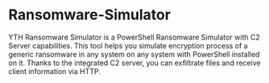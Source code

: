 # Ransomware-Simulator
YTH Ransomware Simulator is a PowerShell Ransomware Simulator with C2 Server capabilities. This tool helps you simulate encryption process of a generic ransomware in any system on any system with PowerShell installed on it. Thanks to the integrated C2 server, you can exfiltrate files and receive client information via HTTP.
